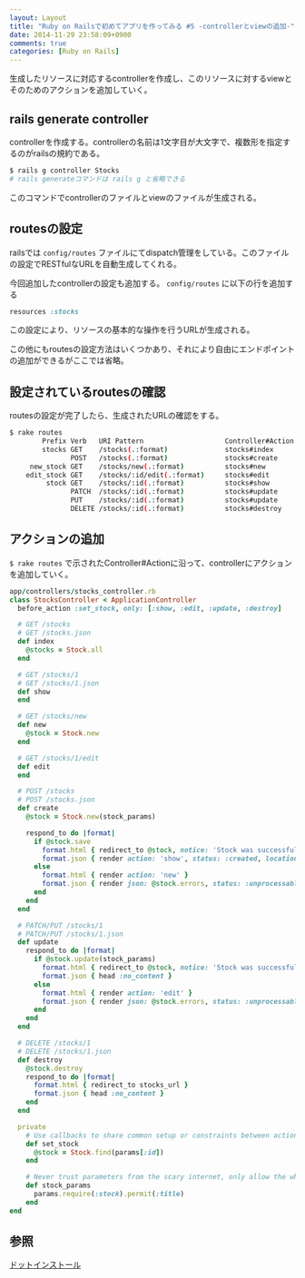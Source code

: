 ```yaml
---
layout: Layout
title: "Ruby on Railsで初めてアプリを作ってみる #5 -controllerとviewの追加-"
date: 2014-11-29 23:58:09+0900
comments: true
categories: [Ruby on Rails]
---
```

生成したリソースに対応するcontrollerを作成し、このリソースに対するviewとそのためのアクションを追加していく。

## rails generate controller
controllerを作成する。controllerの名前は1文字目が大文字で、複数形を指定するのがrailsの規約である。

``` bash
$ rails g controller Stocks
# rails generateコマンドは rails g と省略できる
```

このコマンドでcontrollerのファイルとviewのファイルが生成される。

<!-- more -->

## routesの設定
railsでは ```config/routes``` ファイルにてdispatch管理をしている。このファイルの設定でRESTfulなURLを自動生成してくれる。

今回追加したcontrollerの設定も追加する。
 ```config/routes``` に以下の行を追加する

``` ruby
resources :stocks
```

この設定により、リソースの基本的な操作を行うURLが生成される。

この他にもroutesの設定方法はいくつかあり、それにより自由にエンドポイントの追加ができるがここでは省略。

## 設定されているroutesの確認
routesの設定が完了したら、生成されたURLの確認をする。

``` bash
$ rake routes
        Prefix Verb   URI Pattern                    Controller#Action
        stocks GET    /stocks(.:format)              stocks#index
               POST   /stocks(.:format)              stocks#create
     new_stock GET    /stocks/new(.:format)          stocks#new
    edit_stock GET    /stocks/:id/edit(.:format)     stocks#edit
         stock GET    /stocks/:id(.:format)          stocks#show
               PATCH  /stocks/:id(.:format)          stocks#update
               PUT    /stocks/:id(.:format)          stocks#update
               DELETE /stocks/:id(.:format)          stocks#destroy
```

## アクションの追加
 ```$ rake routes``` で示されたController#Actionに沿って、controllerにアクションを追加していく。

``` ruby 
app/controllers/stocks_controller.rb
class StocksController < ApplicationController
  before_action :set_stock, only: [:show, :edit, :update, :destroy]

  # GET /stocks
  # GET /stocks.json
  def index
    @stocks = Stock.all
  end

  # GET /stocks/1
  # GET /stocks/1.json
  def show
  end

  # GET /stocks/new
  def new
    @stock = Stock.new
  end

  # GET /stocks/1/edit
  def edit
  end

  # POST /stocks
  # POST /stocks.json
  def create
    @stock = Stock.new(stock_params)

    respond_to do |format|
      if @stock.save
        format.html { redirect_to @stock, notice: 'Stock was successfully created.' }
        format.json { render action: 'show', status: :created, location: @stock }
      else
        format.html { render action: 'new' }
        format.json { render json: @stock.errors, status: :unprocessable_entity }
      end
    end
  end

  # PATCH/PUT /stocks/1
  # PATCH/PUT /stocks/1.json
  def update
    respond_to do |format|
      if @stock.update(stock_params)
        format.html { redirect_to @stock, notice: 'Stock was successfully updated.' }
        format.json { head :no_content }
      else
        format.html { render action: 'edit' }
        format.json { render json: @stock.errors, status: :unprocessable_entity }
      end
    end
  end

  # DELETE /stocks/1
  # DELETE /stocks/1.json
  def destroy
    @stock.destroy
    respond_to do |format|
      format.html { redirect_to stocks_url }
      format.json { head :no_content }
    end
  end

  private
    # Use callbacks to share common setup or constraints between actions.
    def set_stock
      @stock = Stock.find(params[:id])
    end

    # Never trust parameters from the scary internet, only allow the white list through.
    def stock_params
      params.require(:stock).permit(:title)
    end
end
```

## 参照
[ドットインストール](http://dotinstall.com/lessons/basic_rails_v2)
